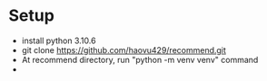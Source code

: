 # Setup
- install python 3.10.6
- git clone https://github.com/haovu429/recommend.git
- At recommend directory, run "python -m venv venv" command
-